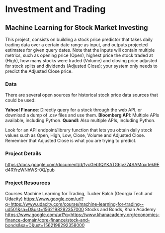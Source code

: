 # Investment and Trading
## Machine Learning for Stock Market Investing
This project, consists on building a stock price predictor that takes daily trading data over a certain date range as input, and outputs projected estimates for given query dates. Note that the inputs will contain multiple metrics, such as opening price (Open), highest price the stock traded at (High), how many stocks were traded (Volume) and closing price adjusted for stock splits and dividends (Adjusted Close); your system only needs to predict the Adjusted Close price.

### Data
There are several open sources for historical stock price data sources that could be used:

**Yahoo! Finance**: Directly query for a stock through the web API, or download a dump of .csv files and use them.
**Bloomberg API**: Multiple APIs available, including Python.
**Quandl**: Also multiple APIs, including Python.

Look for an API endpoint/library function that lets you obtain daily stock values such as Open, High, Low, Close, Volume and Adjusted Close. Remember that Adjusted Close is what you are trying to predict.

### Project Details

https://docs.google.com/document/d/1ycGeb1QYKATG6jvz74SAMqxrlek9Ed4RYrzWNhWS-0Q/pub

### Project Resources
Courses
Machine Learning for Trading, Tucker Balch (Georgia Tech and Udacity)
https://www.google.com/url?q=https://www.udacity.com/course/machine-learning-for-trading--ud501&sa=D&ust=1562198292357000
Stocks and Bonds, Khan Academy
https://www.google.com/url?q=https://www.khanacademy.org/economics-finance-domain/core-finance/stock-and-bonds&sa=D&ust=1562198292358000



